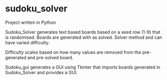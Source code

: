 # sudoku_solver
Project written in Python

Sudoku_Solver generates text based boards based on a seed row (1-9) that is randomised. Boards are generated with as solved. Solver method and can have varied difficulty.

Difficulty scales based on how many values are removed from the pre-generated and pre-solved board.

Sudoku_gui generates a GUI using Tkinter that imports boards generated in Sudoku_Solver and provides a GUI.
